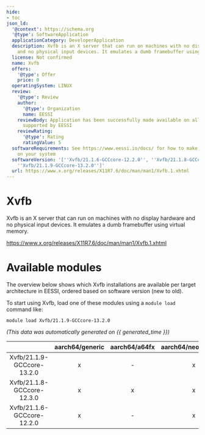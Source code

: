 ```yaml
---
hide:
- toc
json_ld:
  '@context': https://schema.org
  '@type': SoftwareApplication
  applicationCategory: DeveloperApplication
  description: Xvfb is an X server that can run on machines with no display hardware
    and no physical input devices. It emulates a dumb framebuffer using virtual memory.
  license: Not confirmed
  name: Xvfb
  offers:
    '@type': Offer
    price: 0
  operatingSystem: LINUX
  review:
    '@type': Review
    author:
      '@type': Organization
      name: EESSI
    reviewBody: Application has been successfully made available on all architectures
      supported by EESSI
    reviewRating:
      '@type': Rating
      ratingValue: 5
  softwareRequirements: See https://www.eessi.io/docs/ for how to make EESSI available
    on your system
  softwareVersion: '[''Xvfb/21.1.6-GCCcore-12.2.0'', ''Xvfb/21.1.8-GCCcore-12.3.0'',
    ''Xvfb/21.1.9-GCCcore-13.2.0'']'
  url: https://www.x.org/releases/X11R7.6/doc/man/man1/Xvfb.1.xhtml
---
```


Xvfb
====


Xvfb is an X server that can run on machines with no display hardware and no physical input devices. It emulates a dumb framebuffer using virtual memory.

https://www.x.org/releases/X11R7.6/doc/man/man1/Xvfb.1.xhtml
# Available modules


The overview below shows which Xvfb installations are available per target architecture in EESSI, ordered based on software version (new to old).

To start using Xvfb, load one of these modules using a `module load` command like:

```shell
module load Xvfb/21.1.9-GCCcore-13.2.0
```

*(This data was automatically generated on {{ generated_time }})*

| |aarch64/generic|aarch64/a64fx|aarch64/neoverse_n1|aarch64/neoverse_v1|aarch64/nvidia/grace|x86_64/generic|x86_64/amd/zen2|x86_64/amd/zen3|x86_64/amd/zen4|x86_64/intel/cascadelake|x86_64/intel/haswell|x86_64/intel/icelake|x86_64/intel/sapphirerapids|x86_64/intel/skylake_avx512|
| :---: | :---: | :---: | :---: | :---: | :---: | :---: | :---: | :---: | :---: | :---: | :---: | :---: | :---: | :---: |
|Xvfb/21.1.9-GCCcore-13.2.0|x|-|x|x|x|x|x|x|x|x|x|x|x|x|
|Xvfb/21.1.8-GCCcore-12.3.0|x|x|x|x|x|x|x|x|x|x|x|x|x|x|
|Xvfb/21.1.6-GCCcore-12.2.0|x|-|x|x|x|x|x|x|x|x|x|x|x|x|
